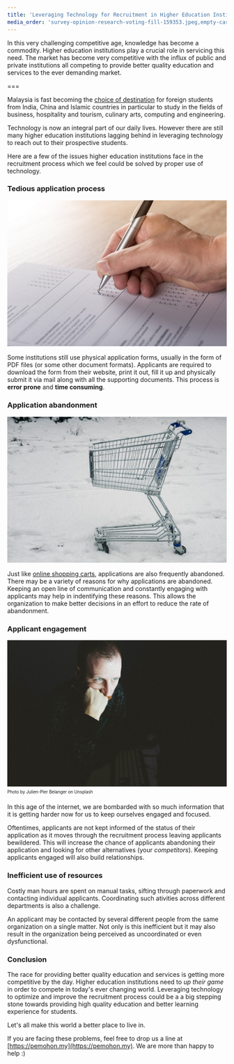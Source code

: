 ```yaml
---
title: 'Leveraging Technology for Recruitment in Higher Education Institutions'
media_order: 'survey-opinion-research-voting-fill-159353.jpeg,empty-cart.jpeg,bored-min.jpg'
---
```


In this very challenging competitive age, knowledge has become a commodity. Higher education institutions play a crucial role in servicing this need. The market has become very competitive with the influx of public and private institutions all competing to provide better quality education and services to the ever demanding market.

===

Malaysia is fast becoming the [choice of destination](https://www.nst.com.my/news/2017/03/138781/promoting-malaysia-regions-education-hub-choice) for foreign students from India, China and Islamic countries in particular to study in the fields of business, hospitality and tourism, culinary arts, computing and engineering.

Technology is now an integral part of our daily lives. However there are still many higher education institutions lagging behind in leveraging technology to reach out to their prospective students.

Here are a few of the issues higher education institutions face in the recruitment process which we feel could be solved by proper use of technology.

### Tedious application process

![](survey-opinion-research-voting-fill-159353.jpeg)

Some institutions still use physical application forms, usually in the form of PDF files (or some other document formats). Applicants are required to download the form from their website, print it out, fill it up and physically submit it via mail along with all the supporting documents. This process is **error prone** and **time consuming**.

### Application abandonment

![](empty-cart.jpeg)

Just like [online shopping carts](https://www.shopify.com/blog/8484093-why-online-retailers-are-losing-67-45-of-sales-and-what-to-do-about-it), applications are also frequently abandoned. There may be a variety of reasons for why applications are abandoned. Keeping an open line of communication and constantly engaging with applicants may help in indentifying these reasons. This allows the organization to make better decisions in an effort to reduce the rate of abandonment.

### Applicant engagement

![](bored-min.jpg)
<sub><sup>Photo by Julien-Pier Belanger on Unsplash</sup></sub>

In this age of the internet, we are bombarded with so much information that it is getting harder now for us to keep ourselves engaged and focused.

Oftentimes, applicants are not kept informed of the status of their application as it moves through the recruitment process leaving applicants bewildered. This will increase the chance of applicants abandoning their application and looking for other alternatives (your *competitors*). Keeping applicants engaged will also build relationships. 

### Inefficient use of resources

Costly man hours are spent on manual tasks, sifting through paperwork and contacting individual applicants. Coordinating such ativities across different departments is also a challenge.

An applicant may be contacted by several different people from the same organization on a single matter. Not only is this inefficient but it may also result in the organization being perceived as uncoordinated or even dysfunctional.

### Conclusion

The race for providing better quality education and services is getting more competitive by the day. Higher education institutions need to *up their game* in order to compete in today's ever changing world. Leveraging technology to optimize and improve the recruitment process could be a a big stepping stone towards providing high quality education and better learning experience for students.

Let's all make this world a better place to live in.

If you are facing these problems, feel free to drop us a line at [https://pemohon.my](https://pemohon.my). We are more than happy to help :)